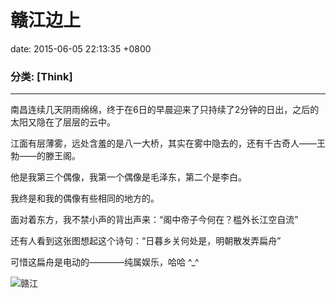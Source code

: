 # 赣江边上
date:   2015-06-05 22:13:35 +0800
### 分类: [Think]
---

南昌连续几天阴雨绵绵，终于在6日的早晨迎来了只持续了2分钟的日出，之后的太阳又隐在了层层的云中。

江面有层薄雾，远处含羞的是八一大桥，其实在雾中隐去的，还有千古奇人——王勃——的滕王阁。

他是我第三个偶像，我第一个偶像是毛泽东，第二个是李白。

我终是和我的偶像有些相同的地方的。

面对着东方，我不禁小声的背出声来：“阁中帝子今何在？槛外长江空自流”

还有人看到这张图想起这个诗句：“日暮乡关何处是，明朝散发弄扁舟”

可惜这扁舟是电动的————纯属娱乐，哈哈 ^_^

![赣江](http://img.xheldon.com/img/ganjiang.png "赣江边上")


